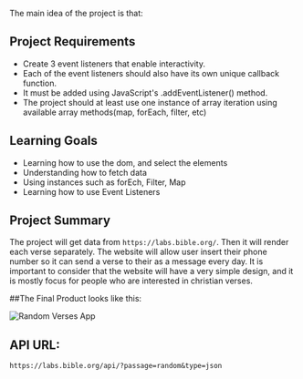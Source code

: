 The main idea of the project is that:

## Project Requirements

- Create 3 event listeners that enable interactivity. 
- Each of the event listeners should also have its own unique callback function.
- It must be added using JavaScript's .addEventListener() method. 
- The project should at least use one instance of array iteration using available array methods(map, forEach, filter, etc)

## Learning Goals

- Learning how to use the dom, and select the elements
- Understanding how to fetch data 
- Using instances such as forEch, Filter, Map
- Learning how to use Event Listeners 

## Project Summary

The project will get data from `https://labs.bible.org/`. Then it will render each verse separately. 
The website will allow user insert their phone number so it can send a verse to their as a message every day.
It is important to consider that the website will have a very simple design, and it is mostly focus for people
who are interested in christian verses.

##The Final Product looks like this:

![Random Verses App](https://media.giphy.com/media/v1.Y2lkPTc5MGI3NjExYTQ2MjNkNjdmMjA0M2IyODMyNzg1NDg5YmQyOGU1OWI3YjE2NTAzZSZjdD1n/uWlKMtp1KGS1Np984K/giphy.gif)

## API URL:

`https://labs.bible.org/api/?passage=random&type=json`
